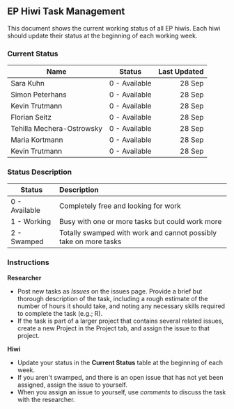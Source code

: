 ## EP Hiwi Task Management

This document shows the current working status of all EP hiwis. Each hiwi should update their status at the beginning of each working week.

### Current Status

| Name   |      Status      |  Last Updated |
|----------|:-------------:|------:|
| Sara Kuhn |  0 - Available | 28 Sep |
| Simon Peterhans |    0 - Available   |   28 Sep |
| Kevin Trutmann | 0 - Available |    28 Sep |
| Florian Seitz | 0 - Available |    28 Sep |
| Tehilla Mechera-Ostrowsky | 0 - Available |    28 Sep |
|Maria Kortmann | 0 - Available |    28 Sep |
| Kevin Trutmann | 0 - Available |    28 Sep |

### Status Description

| Status|      Description      |  
|----------|:-------------|
| 0 - Available|  Completely free and looking for work |
| 1 - Working|  Busy with one or more tasks but could work more | 
| 2 - Swamped|  Totally swamped with work and cannot possibly take on more tasks  | 


### Instructions

**Researcher**

- Post new tasks as *Issues* on the issues page. Provide a brief but thorough description of the task, including a rough estimate of the number of hours it should take, and noting any necessary skills required to complete the task (e.g.; R).
- If the task is part of a larger project that contains several related issues, create a new Project in the Project tab, and assign the issue to that project.

**Hiwi**

- Update your status in the **Current Status** table at the beginning of each week.
- If you aren't swamped, and there is an open issue that has not yet been assigned, assign the issue to yourself.
- When you assign an issue to yourself, use *comments* to discuss the task with the researcher.
